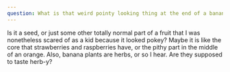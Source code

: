 ```yaml
---
question: What is that weird pointy looking thing at the end of a banana?
---
```


Is it a seed, or just some other totally normal part of a fruit that I was nonetheless scared of as a kid because it looked pokey? Maybe it is like the core that strawberries and raspberries have, or the pithy part in the middle of an orange. Also, banana plants are herbs, or so I hear. Are they supposed to taste herb-y?
